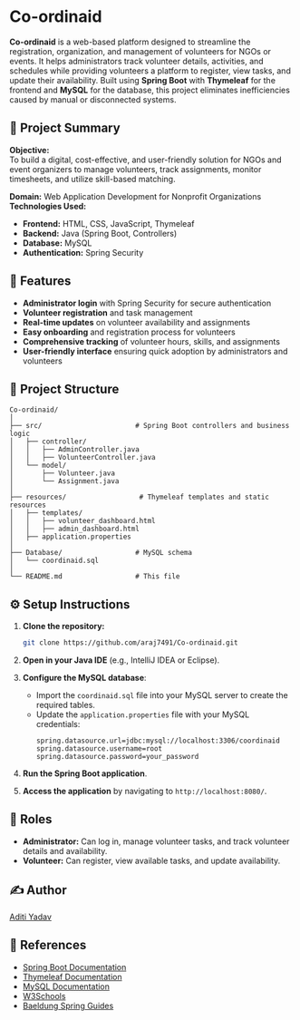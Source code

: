 # Co-ordinaid

**Co-ordinaid** is a web-based platform designed to streamline the registration, organization, and management of volunteers for NGOs or events. It helps administrators track volunteer details, activities, and schedules while providing volunteers a platform to register, view tasks, and update their availability. Built using **Spring Boot** with **Thymeleaf** for the frontend and **MySQL** for the database, this project eliminates inefficiencies caused by manual or disconnected systems.

## 🧠 Project Summary

**Objective:**  
To build a digital, cost-effective, and user-friendly solution for NGOs and event organizers to manage volunteers, track assignments, monitor timesheets, and utilize skill-based matching.

**Domain:** Web Application Development for Nonprofit Organizations  
**Technologies Used:**
- **Frontend:** HTML, CSS, JavaScript, Thymeleaf
- **Backend:** Java (Spring Boot, Controllers)
- **Database:** MySQL
- **Authentication:** Spring Security

## 🚀 Features

- **Administrator login** with Spring Security for secure authentication
- **Volunteer registration** and task management
- **Real-time updates** on volunteer availability and assignments
- **Easy onboarding** and registration process for volunteers
- **Comprehensive tracking** of volunteer hours, skills, and assignments
- **User-friendly interface** ensuring quick adoption by administrators and volunteers

## 📁 Project Structure

```
Co-ordinaid/
│
├── src/                       # Spring Boot controllers and business logic
│   ├── controller/
│   │   ├── AdminController.java
│   │   ├── VolunteerController.java
│   └── model/
│       ├── Volunteer.java
│       └── Assignment.java
│
├── resources/                  # Thymeleaf templates and static resources
│   ├── templates/
│   │   ├── volunteer_dashboard.html
│   │   ├── admin_dashboard.html
│   ├── application.properties
│
├── Database/                  # MySQL schema
│   └── coordinaid.sql
│
└── README.md                  # This file
```

## ⚙️ Setup Instructions

1. **Clone the repository:**
   ```bash
   git clone https://github.com/araj7491/Co-ordinaid.git
   ```

2. **Open in your Java IDE** (e.g., IntelliJ IDEA or Eclipse).

3. **Configure the MySQL database**:
   - Import the `coordinaid.sql` file into your MySQL server to create the required tables.
   - Update the `application.properties` file with your MySQL credentials:
     ```properties
     spring.datasource.url=jdbc:mysql://localhost:3306/coordinaid
     spring.datasource.username=root
     spring.datasource.password=your_password
     ```

4. **Run the Spring Boot application**.

5. **Access the application** by navigating to `http://localhost:8080/`.

## 👤 Roles

- **Administrator:** Can log in, manage volunteer tasks, and track volunteer details and availability.
- **Volunteer:** Can register, view available tasks, and update availability.


## ✍️ Author

[Aditi Yadav](https://github.com/aditi2583)

## 📜 References

- [Spring Boot Documentation](https://spring.io/projects/spring-boot)
- [Thymeleaf Documentation](https://www.thymeleaf.org)
- [MySQL Documentation](https://dev.mysql.com/doc/)
- [W3Schools](https://www.w3schools.com/)
- [Baeldung Spring Guides](https://www.baeldung.com/)


